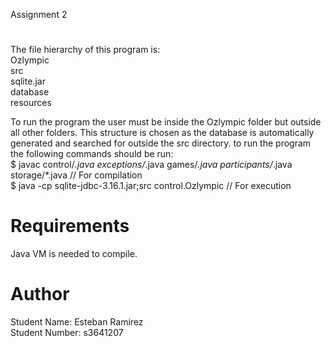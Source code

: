 Assignment 2
#
The file hierarchy of this program is:  
    Ozlympic  
	src  
	sqlite.jar  
	database  
	resources  
	
  
To run the program the user must be inside the Ozlympic folder but outside all other folders. This structure is chosen as the database is automatically generated and searched for outside the src directory. to run the program the following commands should be run:  
$ javac control/*.java exceptions/*.java games/*.java participants/*.java storage/*.java   // For compilation  
$ java -cp sqlite-jdbc-3.16.1.jar;src control.Ozlympic // For execution  

# Requirements
Java VM is needed to compile.  

# Author
Student Name: Esteban Ramirez  
Student Number: s3641207  